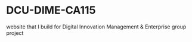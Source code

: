 # DCU-DIME-CA115
website that I build for Digital Innovation Management &amp; Enterprise group project

